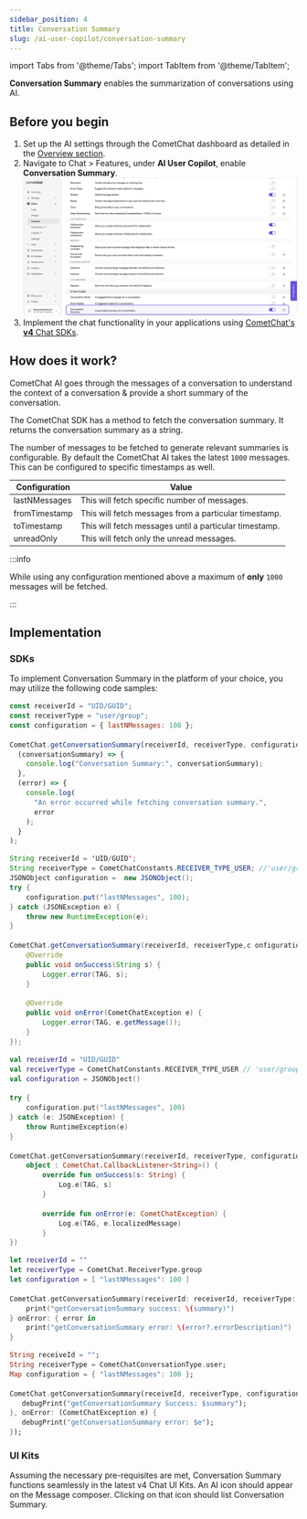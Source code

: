 ```yaml
---
sidebar_position: 4
title: Conversation Summary
slug: /ai-user-copilot/conversation-summary
---
```


import Tabs from '@theme/Tabs';
import TabItem from '@theme/TabItem';

**Conversation Summary** enables the summarization of conversations using AI.

## Before you begin

1. Set up the AI settings through the CometChat dashboard as detailed in the [Overview section](./ai-user-copilot/overview).
2. Navigate to Chat > Features, under **AI User Copilot**, enable **Conversation Summary**.
   ![CometChat AI - Conversation Starter](./assets/cometchat-ai-features-conversation-summary.png)
3. Implement the chat functionality in your applications using [CometChat's **v4** Chat SDKs](/sdk/javascript/overview).

## How does it work?

CometChat AI goes through the messages of a conversation to understand the context of a conversation & provide a short summary of the conversation.

The CometChat SDK has a method to fetch the conversation summary. It returns the conversation summary as a string.

The number of messages to be fetched to generate relevant summaries is configurable. By default the CometChat AI takes the latest `1000` messages. This can be configured to specific timestamps as well.

| Configuration | Value                                                  |
| ------------- | ------------------------------------------------------ |
| lastNMessages | This will fetch specific number of messages.           |
| fromTimestamp | This will fetch messages from a particular timestamp.  |
| toTimestamp   | This will fetch messages until a particular timestamp. |
| unreadOnly    | This will fetch only the unread messages.              |

:::info

While using any configuration mentioned above a maximum of **only** `1000` messages will be fetched.

:::

## Implementation

### SDKs

To implement Conversation Summary in the platform of your choice, you may utilize the following code samples:

<Tabs>
<TabItem value="js" label="JS/React Native/Ionic SDK">

```javascript
const receiverId = "UID/GUID";
const receiverType = "user/group";
const configuration = { lastNMessages: 100 };

CometChat.getConversationSummary(receiverId, receiverType, configuration).then(
  (conversationSummary) => {
    console.log("Conversation Summary:", conversationSummary);
  },
  (error) => {
    console.log(
      "An error occurred while fetching conversation summary.",
      error
    );
  }
);
```

</TabItem>

<TabItem value="java" label="Java">

```java
String receiverId = 'UID/GUID';
String receiverType = CometChatConstants.RECEIVER_TYPE_USER; //'user/group'
JSONObject configuration =  new JSONObject();
try {
    configuration.put("lastNMessages", 100);
} catch (JSONException e) {
    throw new RuntimeException(e);
}

CometChat.getConversationSummary(receiverId, receiverType,c onfiguration, new CometChat.CallbackListener<String>() {
    @Override
    public void onSuccess(String s) {
        Logger.error(TAG, s);
    }

    @Override
    public void onError(CometChatException e) {
        Logger.error(TAG, e.getMessage());
    }
});
```

</TabItem>

<TabItem value="kotlin" label="Kotlin">

```kotlin
val receiverId = "UID/GUID"
val receiverType = CometChatConstants.RECEIVER_TYPE_USER // 'user/group'
val configuration = JSONObject()

try {
    configuration.put("lastNMessages", 100)
} catch (e: JSONException) {
    throw RuntimeException(e)
}

CometChat.getConversationSummary(receiverId, receiverType, configuration,
    object : CometChat.CallbackListener<String>() {
        override fun onSuccess(s: String) {
            Log.e(TAG, s)
        }

        override fun onError(e: CometChatException) {
            Log.e(TAG, e.localizedMessage)
        }
})
```

</TabItem>

<TabItem value="swift" label="Swift">

```swift
let receiverId = ""
let receiverType = CometChat.ReceiverType.group
let configuration = [ "lastNMessages": 100 ]

CometChat.getConversationSummary(receiverId: receiverId, receiverType: receiverType, configuration: configuration) { summary in
    print("getConversationSummary success: \(summary)")
} onError: { error in
    print("getConversationSummary error: \(error?.errorDescription)")
}
```

</TabItem>

<TabItem value="dart" label="Dart">

```dart
String receiveId = "";
String receiverType = CometChatConversationType.user;
Map configuration = { "lastNMessages": 100 };

CometChat.getConversationSummary(receiveId, receiverType, configuration: configuration, onSuccess:(String summary) {
   debugPrint("getConversationSummary Success: $summary");
}, onError: (CometChatException e) {
   debugPrint("getConversationSummary error: $e");
});
```

</TabItem>
</Tabs>

### UI Kits

Assuming the necessary pre-requisites are met, Conversation Summary functions seamlessly in the latest v4 Chat UI Kits.
An AI icon should appear on the Message composer. Clicking on that icon should list Conversation Summary.
